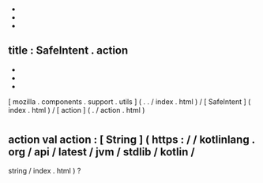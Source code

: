 -
-
-
title
:
SafeIntent
.
action
-
-
-
-
[
mozilla
.
components
.
support
.
utils
]
(
.
.
/
index
.
html
)
/
[
SafeIntent
]
(
index
.
html
)
/
[
action
]
(
.
/
action
.
html
)
#
action
val
action
:
[
String
]
(
https
:
/
/
kotlinlang
.
org
/
api
/
latest
/
jvm
/
stdlib
/
kotlin
/
-
string
/
index
.
html
)
?
